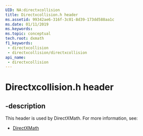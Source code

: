 ```yaml
---
UID: NA:directxcollision
title: Directxcollision.h header
ms.assetid: 99342ae6-316f-3c01-8d39-173dd588aa1c
ms.date: 01/11/2019
ms.keywords: 
ms.topic: conceptual
tech.root: dxmath
f1_keywords:
 - directxcollision
 - directxcollision/directxcollision
api_name:
 - directxcollision
---
```


# Directxcollision.h header


## -description

This header is used by DirectXMath. For more information, see:

- [DirectXMath](../_dxmath/index.md)

